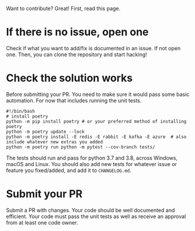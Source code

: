 Want to contribute? Great! First, read this page.

# If there is no issue, open one
Check if what you want to add/fix is documented in an issue. If not open one. Then, you can clone the repository and start hacking!

# Check the solution works
Before submitting your PR. You need to make sure it would pass some basic automation. For now that includes running the unit tests.
```shell script
#!/bin/bash
# install poetry
python -m pip install poetry # or your preferred method of installing poetry
python -m poetry update --lock
python -m poetry install -E redis -E rabbit -E kafka -E azure  # also include whatever new extras you added
python -m poetry run python -m pytest --cov-branch tests/
```
The tests should run and pass for python 3.7 and 3.8, across Windows, macOS and Linux. You should also add new tests for whatever issue or feature you fixed/added, and add it to `CHANGELOG.md`.

# Submit your PR
Submit a PR with changes. Your code should be well documented and efficient. Your code must pass the unit tests as well as receive an approval from at least one code owner.